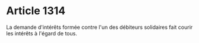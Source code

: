 # Article 1314

La demande d'intérêts formée contre l'un des débiteurs solidaires fait courir les intérêts à l'égard de tous.